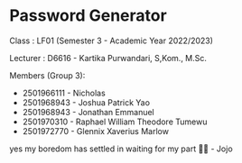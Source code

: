 <h1>Password Generator</h1>

Class : LF01 (Semester 3 - Academic Year 2022/2023)

Lecturer : D6616 - Kartika Purwandari, S,Kom., M.Sc.

Members (Group 3):
- 2501966111 - Nicholas
- 2501968943 - Joshua Patrick Yao
- 2501968943 - Jonathan Emmanuel
- 2501970310 - Raphael William Theodore Tumewu
- 2501972770 - Glennix Xaverius Marlow


yes my boredom has settled in waiting for my part 🥱😴 - Jojo
